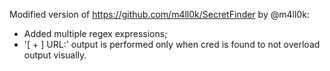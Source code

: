 Modified version of https://github.com/m4ll0k/SecretFinder by @m4ll0k:
- Added multiple regex expressions;
- '[ + ] URL:' output is performed only when cred is found to not overload output visually.
